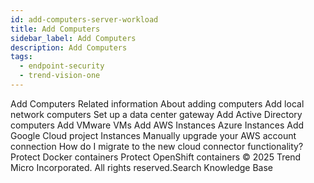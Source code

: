 ```yaml
---
id: add-computers-server-workload
title: Add Computers
sidebar_label: Add Computers
description: Add Computers
tags:
  - endpoint-security
  - trend-vision-one
---
```


 Add Computers Related information About adding computers Add local network computers Set up a data center gateway Add Active Directory computers Add VMware VMs Add AWS Instances Azure Instances Add Google Cloud project Instances Manually upgrade your AWS account connection How do I migrate to the new cloud connector functionality? Protect Docker containers Protect OpenShift containers © 2025 Trend Micro Incorporated. All rights reserved.Search Knowledge Base